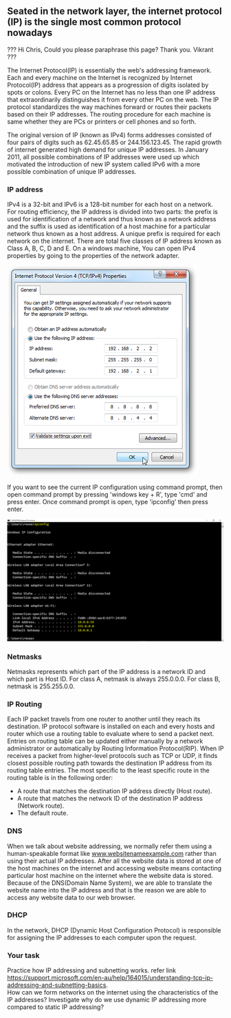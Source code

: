 ## Seated in the network layer, the internet protocol (IP) is the single most common protocol nowadays

???
Hi Chris, Could you please paraphrase this page? Thank you. Vikrant   ???

The Internet Protocol(IP) is essentially the web's addressing framework. Each and every machine on the Internet is recognized by Internet Protocol(IP) address that appears as a progression of digits isolated by spots or colons. Every PC on the Internet has no less than one IP address that extraordinarily distinguishes it from every other PC on the web. The IP protocol standardizes the way machines forward or routes their packets based on their IP addresses. The routing procedure for each machine is same whether they are PCs or printers or cell phones and so forth.

The original version of IP (known as IPv4) forms addresses consisted of four pairs of digits such as 62.45.65.85 or 244.156.123.45. The rapid growth of internet generated high demand for unique IP addresses. In January 2011, all possible combinations of IP addresses were used up which motivated the introduction of new IP system called IPv6 with a more possible combination of unique IP addresses.  

### IP address
IPv4 is a 32-bit and IPv6 is a 128-bit number for each host on a network. For routing efficiency, the IP address is divided into two parts: the prefix is used for identification of a network and thus known as a network address and the suffix is used as identification of a host machine for a particular network thus known as a host address. A unique prefix is required for each network on the internet. There are total five classes of IP address known as Class A, B, C, D and E. On a windows machine, You can open IPv4 properties by going to the properties of the network adapter.

![GitHub Logo](./images/IP-DNS.png)
<!--- (source: 
http://www.elkor.net/articles/static_ip/ )-->

If you want to see the current IP configuration using command prompt, then open command prompt by pressing 'windows key + R', type 'cmd' and press enter. Once command prompt is open, type 'ipconfig' then press enter.

![GitHub Logo](./images/IP-address-cmd.PNG)
<!--- (source: Manually created image by Vikrant Patel) -->

### Netmasks
Netmasks represents which part of the IP address is a network ID and which part is Host ID. For class A, netmask is always 255.0.0.0. For class B, netmask is 255.255.0.0.

### IP Routing
Each IP packet travels from one router to another until they reach its destination. IP protocol software is installed on each and every hosts and router which use a routing table to evaluate where to send a packet next. Entries on routing table can be updated either manually by a network administrator or automatically by Routing Information Protocol(RIP). When IP receives a packet from higher-level protocols such as TCP or UDP, it finds closest possible routing path towards the destination IP address from its routing table entries. The most specific to the least specific route in the routing table is in the following order:
* A route that matches the destination IP address directly (Host route).
* A route that matches the network ID of the destination IP address (Network route).
* The default route.

### DNS
When we talk about website addressing, we normally refer them using a human-speakable format like www.websitenameexample.com rather than using their actual IP addresses. After all the website data is stored at one of the host machines on the internet and accessing website means contacting particular host machine on the internet where the website data is stored. Because of the DNS(Domain Name System), we are able to translate the website name into the IP address and that is the reason we are able to access any website data to our web browser.

### DHCP
In the network, DHCP (Dynamic Host Configuration Protocol) is responsible for assigning the IP addresses to each computer upon the request.

### Your task
Practice how IP addressing and subnetting works. refer link https://support.microsoft.com/en-au/help/164015/understanding-tcp-ip-addressing-and-subnetting-basics.  
How can we form networks on the internet using the characteristics of the IP addresses? Investigate why do we use dynamic IP addressing more compared to static IP addressing?
